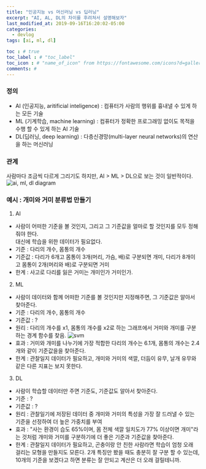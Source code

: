 ```yaml
---
title: "인공지능 vs 머신러닝 vs 딥러닝"
excerpt: "AI, AL, DL의 차이를 후려쳐서 설명해보자"
last_modified_at: 2019-09-16T16:20:02-05:00
categories:
  - devlog
tags: [ai, ml, dl]

toc : # true
toc_label : # "toc_label"
toc_icon : # "name_of_icon" from https://fontawesome.com/icons?d=gallery&s=solid&m=free
comments: #
---
```


### 정의
- AI (인공지능, aritificial inteligence) : 컴퓨터가 사람의 행위를 흉내낼 수 있게 하는 모든 기술
- ML (기계학습, machine learning) : 컴퓨터가 정확한 프로그래밍 없이도 목적을 수행 할 수 있게 하는 AI 기술
- DL(딥러닝, deep learning) : 다층신경망(multi-layer neural networks)의 연산을 하는 머신러닝 

### 관계
사람마다 조금씩 다르게 그리기도 하지만, AI > ML > DL으로 보는 것이 일반적이다.
![ai, ml, dl diagram](https://qph.fs.quoracdn.net/main-qimg-d9cec57bba4aa9b6e77afaadfea7793a)

### 예시 : 개미와 거미 분류법 만들기
1. AI 
- 사람이 어떠한 기준을 볼 것인지, 그리고 그 기준값을 얼마로 할 것인지를 모두 정해줘야 한다.  
대신에 학습을 위한 데이터가 필요없다.
- 기준 : 다리의 개수, 몸통의 개수
- 기준값 : 다리가 6개고 몸통이 3개(머리, 가슴, 배)로 구분되면 개미, 다리가 8개이고 몸통이 2개(머리와 배)로 구분되면 거미
- 한계 : 사고로 다리를 잃은 거미는 개미인가 거미인가.

2. ML
- 사람이 데이터와 함께 어떠한 기준를 볼 것인지만 지정해주면, 그 기준값은 알아서 찾아준다. 
- 기준 : 다리의 개수, 몸통의 개수
- 기준값 : ?
- 원리 : 다리의 개수를 x1, 몸통의 개수를 x2로 하는 그래프에서 거미와 개미를 구분하는 경계 함수를 찾음. 
![svm](https://upload.wikimedia.org/wikipedia/commons/2/2a/Svm_max_sep_hyperplane_with_margin.png)
- 효과 : 거미와 개미를 나누기에 가장 적합한 다리의 개수는 6.1개, 몸통의 개수는 2.4개와 같이 기준값을을 찾아준다.
- 한계 : 관찰일지 데이터가 필요하고, 개미와 거미의 색깔, 더듬이 유무, 날개 유무와 같은 다른 지표는 보지 못한다.

3. DL
- 사람이 학습할 데이터만 주면 기준도, 기준값도 알아서 찾아준다.
- 기준 : ?
- 기준값 : ?
- 원리 : 관찰일기에 저장된 데이터 중 개미와 거미의 특성을 가장 잘 드러낼 수 있는 기준을 선정하여 더 높은 가중치를 부여
- 효과 : "사는 환경이 습도 65%이며, 몸 전체 색깔 일치도가 77% 이상이면 개미"라는 것처럼 개미와 거미를 구분하기에 더 좋은 기준과 기준값을 찾아준다. 
- 한계 : 관찰일지 데이터가 필요하고, 곤충이랑 안 친한 사람라면 학습이 엄청 오래 걸리는 모형을 만들지도 모른다. 2개 특징만 봤을 때도 충분히 잘 구분 할 수 있는데, 10개의 기준을 보겠다고 하면 분류는 잘 안되고 계산은 더 오래 걸릴테니까.
